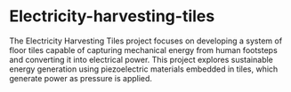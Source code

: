# Electricity-harvesting-tiles
The Electricity Harvesting Tiles project focuses on developing a system of floor tiles capable of capturing mechanical energy from human footsteps and converting it into electrical power. This project explores sustainable energy generation using piezoelectric materials embedded in tiles, which generate power as pressure is applied. 
